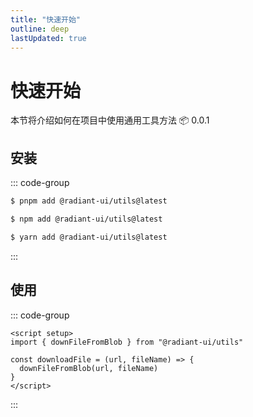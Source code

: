 ```yaml
---
title: "快速开始"
outline: deep
lastUpdated: true
---
```


# 快速开始

本节将介绍如何在项目中使用通用工具方法
:package: 0.0.1

## 安装

::: code-group

```sh [pnpm]
$ pnpm add @radiant-ui/utils@latest
```

```sh [npm]
$ npm add @radiant-ui/utils@latest
```

```sh [yarn]
$ yarn add @radiant-ui/utils@latest
```

:::

## 使用

::: code-group

```vue
<script setup>
import { downFileFromBlob } from "@radiant-ui/utils"

const downloadFile = (url, fileName) => {
  downFileFromBlob(url, fileName)
}
</script>
```

:::
